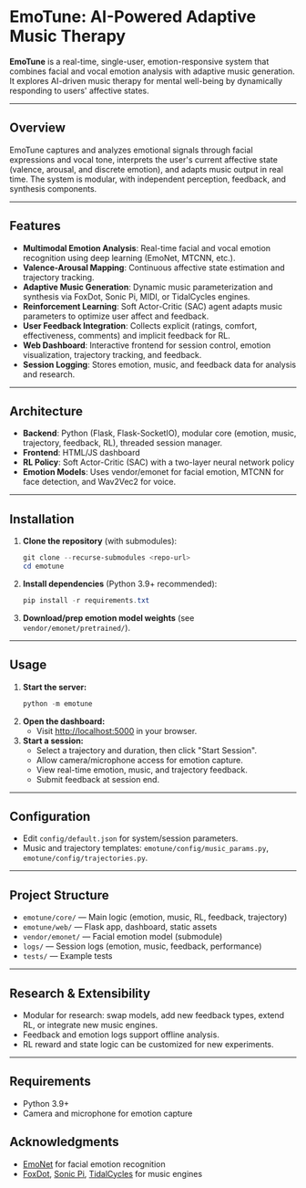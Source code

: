 # EmoTune: AI-Powered Adaptive Music Therapy

**EmoTune** is a real-time, single-user, emotion-responsive system that combines facial and vocal emotion analysis with adaptive music generation. It explores AI-driven music therapy for mental well-being by dynamically responding to users' affective states.

---

## Overview

EmoTune captures and analyzes emotional signals through facial expressions and vocal tone, interprets the user's current affective state (valence, arousal, and discrete emotion), and adapts music output in real time. The system is modular, with independent perception, feedback, and synthesis components.

---

## Features

- **Multimodal Emotion Analysis**: Real-time facial and vocal emotion recognition using deep learning (EmoNet, MTCNN, etc.).
- **Valence-Arousal Mapping**: Continuous affective state estimation and trajectory tracking.
- **Adaptive Music Generation**: Dynamic music parameterization and synthesis via FoxDot, Sonic Pi, MIDI, or TidalCycles engines.
- **Reinforcement Learning**: Soft Actor-Critic (SAC) agent adapts music parameters to optimize user affect and feedback.
- **User Feedback Integration**: Collects explicit (ratings, comfort, effectiveness, comments) and implicit feedback for RL.
- **Web Dashboard**: Interactive frontend for session control, emotion visualization, trajectory tracking, and feedback.
- **Session Logging**: Stores emotion, music, and feedback data for analysis and research.

---

## Architecture

- **Backend**: Python (Flask, Flask-SocketIO), modular core (emotion, music, trajectory, feedback, RL), threaded session manager.
- **Frontend**: HTML/JS dashboard 
- **RL Policy**: Soft Actor-Critic (SAC) with a two-layer neural network policy 
- **Emotion Models**: Uses vendor/emonet for facial emotion, MTCNN for face detection, and Wav2Vec2 for voice.

---

## Installation

1. **Clone the repository** (with submodules):
   ```powershell
   git clone --recurse-submodules <repo-url>
   cd emotune
   ```
2. **Install dependencies** (Python 3.9+ recommended):
   ```powershell
   pip install -r requirements.txt
   ```
3. **Download/prep emotion model weights** (see `vendor/emonet/pretrained/`).

---

## Usage

1. **Start the server:**
   ```powershell
   python -m emotune
   ```
2. **Open the dashboard:**
   - Visit [http://localhost:5000](http://localhost:5000) in your browser.
3. **Start a session:**
   - Select a trajectory and duration, then click "Start Session".
   - Allow camera/microphone access for emotion capture.
   - View real-time emotion, music, and trajectory feedback.
   - Submit feedback at session end.

---

## Configuration

- Edit `config/default.json` for system/session parameters.
- Music and trajectory templates: `emotune/config/music_params.py`, `emotune/config/trajectories.py`.

---

## Project Structure

- `emotune/core/` — Main logic (emotion, music, RL, feedback, trajectory)
- `emotune/web/` — Flask app, dashboard, static assets
- `vendor/emonet/` — Facial emotion model (submodule)
- `logs/` — Session logs (emotion, music, feedback, performance)
- `tests/` — Example tests

---

## Research & Extensibility

- Modular for research: swap models, add new feedback types, extend RL, or integrate new music engines.
- Feedback and emotion logs support offline analysis.
- RL reward and state logic can be customized for new experiments.

---

## Requirements

- Python 3.9+
- Camera and microphone for emotion capture


## Acknowledgments

- [EmoNet](https://github.com/face-analysis/emonet) for facial emotion recognition
- [FoxDot](https://foxdot.org/), [Sonic Pi](https://sonic-pi.net/), [TidalCycles](https://tidalcycles.org/) for music engines
